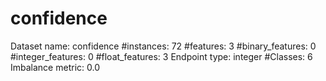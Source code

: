 # confidence
Dataset name: confidence
#instances: 72
#features: 3
  #binary_features: 0
  #integer_features: 0
  #float_features: 3
Endpoint type: integer
#Classes: 6
Imbalance metric: 0.0
